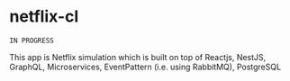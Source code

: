 # netflix-cl

```
IN PROGRESS
```

This app is Netflix simulation which is built on top of Reactjs, NestJS, GraphQL, Microservices, EventPattern (i.e. using RabbitMQ), PostgreSQL
